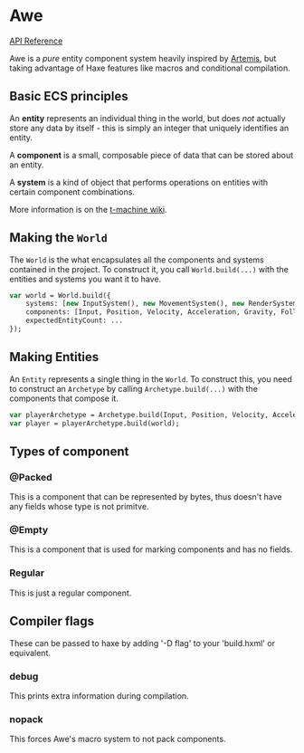 Awe
===

[API Reference](https://tombebb.github.io/awe/)

Awe is a *pure* entity component system heavily inspired by [Artemis](https://github.com/junkdog/artemis-odb), but taking advantage of Haxe features like macros and conditional compilation.

Basic ECS principles
--------------------

An **entity** represents an individual thing in the world, but does *not* actually
store any data by itself - this is simply an integer that uniquely identifies an entity.

A **component** is a small, composable piece of data that can be stored about an entity.

A **system** is a kind of object that performs operations on entities with certain 
component combinations.

More information is on the [t-machine wiki](http://entity-systems.wikidot.com/rdbms-with-code-in-systems).

Making the `World`
-------------------

The `World` is the what encapsulates all the components and systems contained in
the project. To construct it, you call `World.build(...)` with the entities and
systems you want it to have.

``` haxe
var world = World.build({
	systems: [new InputSystem(), new MovementSystem(), new RenderSystem(), new GravitySystem()],
	components: [Input, Position, Velocity, Acceleration, Gravity, Follow],
	expectedEntityCount: ...
});
```
Making Entities
---------------

An `Entity` represents a single thing in the `World`. To construct this, you need to
construct an `Archetype` by calling `Archetype.build(...)` with the components that
compose it.

``` haxe
var playerArchetype = Archetype.build(Input, Position, Velocity, Acceleration, Gravity);
var player = playerArchetype.build(world);
```

Types of component
------------------
### @Packed
This is a component that can be represented by bytes, thus doesn't have any fields whose type is not primitve.
### @Empty
This is a component that is used for marking components and has no fields.
### Regular
This is just a regular component.

Compiler flags
-----
These can be passed to haxe by adding '-D flag' to your 'build.hxml' or equivalent.
### debug
This prints extra information during compilation.
### nopack
This forces Awe's macro system to not pack components.